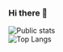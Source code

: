 ### Hi there 👋

<!--
**BradleyHarris19/BradleyHarris19** is a ✨ _special_ ✨ repository because its `README.md` (this file) appears on your GitHub profile.

Here are some ideas to get you started:

- 🔭 I’m currently working on ...
- 🌱 I’m currently learning ...
- 👯 I’m looking to collaborate on ...
- 🤔 I’m looking for help with ...
- 💬 Ask me about ...
- 📫 How to reach me: ...
- 😄 Pronouns: ...
- ⚡ Fun fact: ...
-->

![Public stats](https://github-readme-stats.vercel.app/api?username=BradleyHarris19\&rank_icon=github\&include_all_commits=true\&theme=radical) <br>
![Top Langs](https://github-readme-stats.vercel.app/api/top-langs/?username=BradleyHarris19&layout=donut\&theme=radical)
